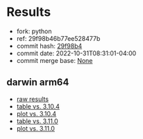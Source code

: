 # Results

- fork: python
- ref: 29f98b46b77ee528477b
- commit hash: [29f98b4](https://github.com/python/cpython/commit/29f98b4)
- commit date: 2022-10-31T08:31:01-04:00
- commit merge base: [None](https://github.com/python/cpython/commit/None)

## darwin arm64

- [raw results](bm-20221031-darwin-arm64-python-29f98b46b77ee528477b-3.12.0a1+-29f98b4.json)
- [table vs. 3.10.4](bm-20221031-darwin-arm64-python-29f98b46b77ee528477b-3.12.0a1+-29f98b4-vs-3.10.4.md)
- [plot vs. 3.10.4](bm-20221031-darwin-arm64-python-29f98b46b77ee528477b-3.12.0a1+-29f98b4-vs-3.10.4.png)
- [table vs. 3.11.0](bm-20221031-darwin-arm64-python-29f98b46b77ee528477b-3.12.0a1+-29f98b4-vs-3.11.0.md)
- [plot vs. 3.11.0](bm-20221031-darwin-arm64-python-29f98b46b77ee528477b-3.12.0a1+-29f98b4-vs-3.11.0.png)

